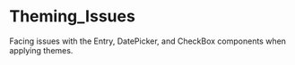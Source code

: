 # Theming_Issues
Facing issues with the Entry, DatePicker, and CheckBox components when applying themes.
